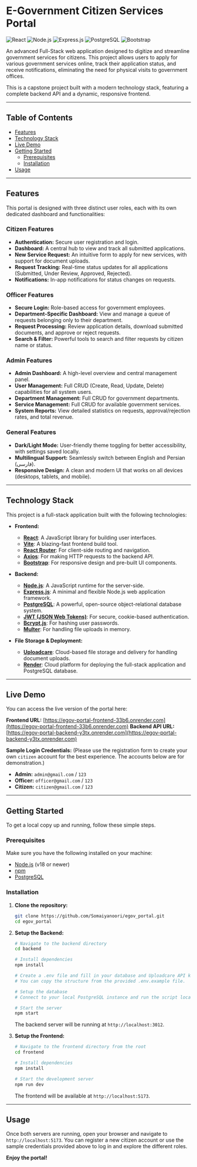 # E-Government Citizen Services Portal

![React](https://img.shields.io/badge/React-20232A?style=for-the-badge&logo=react&logoColor=61DAFB)
![Node.js](https://img.shields.io/badge/Node.js-339933?style=for-the-badge&logo=nodedotjs&logoColor=white)
![Express.js](https://img.shields.io/badge/Express.js-000000?style=for-the-badge&logo=express&logoColor=white)
![PostgreSQL](https://img.shields.io/badge/PostgreSQL-316192?style=for-the-badge&logo=postgresql&logoColor=white)
![Bootstrap](https://img.shields.io/badge/Bootstrap-563D7C?style=for-the-badge&logo=bootstrap&logoColor=white)

An advanced Full-Stack web application designed to digitize and streamline government services for citizens. This project allows users to apply for various government services online, track their application status, and receive notifications, eliminating the need for physical visits to government offices.

This is a capstone project built with a modern technology stack, featuring a complete backend API and a dynamic, responsive frontend.

---

## Table of Contents

- [ Features](#-features)
- [ Technology Stack](#️-technology-stack)
- [ Live Demo](#-live-demo)
- [ Getting Started](#-getting-started)
  - [Prerequisites](#prerequisites)
  - [Installation](#installation)
- [ Usage](#-usage)

---

## Features

This portal is designed with three distinct user roles, each with its own dedicated dashboard and functionalities:

### Citizen Features

- **Authentication:** Secure user registration and login.
- **Dashboard:** A central hub to view and track all submitted applications.
- **New Service Request:** An intuitive form to apply for new services, with support for document uploads.
- **Request Tracking:** Real-time status updates for all applications (Submitted, Under Review, Approved, Rejected).
- **Notifications:** In-app notifications for status changes on requests.

### Officer Features

- **Secure Login:** Role-based access for government employees.
- **Department-Specific Dashboard:** View and manage a queue of requests belonging only to their department.
- **Request Processing:** Review application details, download submitted documents, and approve or reject requests.
- **Search & Filter:** Powerful tools to search and filter requests by citizen name or status.

### Admin Features

- **Admin Dashboard:** A high-level overview and central management panel.
- **User Management:** Full CRUD (Create, Read, Update, Delete) capabilities for all system users.
- **Department Management:** Full CRUD for government departments.
- **Service Management:** Full CRUD for available government services.
- **System Reports:** View detailed statistics on requests, approval/rejection rates, and total revenue.

### General Features

- **Dark/Light Mode:** User-friendly theme toggling for better accessibility, with settings saved locally.
- **Multilingual Support:** Seamlessly switch between English and Persian (فارسی).
- **Responsive Design:** A clean and modern UI that works on all devices (desktops, tablets, and mobile).

---

## Technology Stack

This project is a full-stack application built with the following technologies:

- **Frontend:**

  - **[React](https://reactjs.org/)**: A JavaScript library for building user interfaces.
  - **[Vite](https://vitejs.dev/)**: A blazing-fast frontend build tool.
  - **[React Router](https://reactrouter.com/)**: For client-side routing and navigation.
  - **[Axios](https://axios-http.com/)**: For making HTTP requests to the backend API.
  - **[Bootstrap](https://getbootstrap.com/)**: For responsive design and pre-built UI components.

- **Backend:**
  - **[Node.js](https://nodejs.org/)**: A JavaScript runtime for the server-side.
  - **[Express.js](https://expressjs.com/)**: A minimal and flexible Node.js web application framework.
  - **[PostgreSQL](https://www.postgresql.org/)**: A powerful, open-source object-relational database system.
  - **[JWT (JSON Web Tokens)](https://jwt.io/)**: For secure, cookie-based authentication.
  - **[Bcrypt.js](https://www.npmjs.com/package/bcryptjs)**: For hashing user passwords.
  - **[Multer](https://www.npmjs.com/package/multer)**: For handling file uploads in memory.
- **File Storage & Deployment:**
  - **[Uploadcare](https://uploadcare.com/)**: Cloud-based file storage and delivery for handling document uploads.
  - **[Render](https://render.com/)**: Cloud platform for deploying the full-stack application and PostgreSQL database.

---

##  Live Demo

You can access the live version of the portal here:

**Frontend URL:** [https://egov-portal-frontend-33b6.onrender.com](https://egov-portal-frontend-33b6.onrender.com)
**Backend API URL:** [https://egov-portal-backend-y3tx.onrender.com](https://egov-portal-backend-y3tx.onrender.com)

**Sample Login Credentials:**
(Please use the registration form to create your own `citizen` account for the best experience. The accounts below are for demonstration.)

- **Admin:** `admin@gmail.com` / `123`
- **Officer:** `officer@gmail.com` / `123`
- **Citizen:** `citizen@gmail.com` / `123`

---

## Getting Started

To get a local copy up and running, follow these simple steps.

### Prerequisites

Make sure you have the following installed on your machine:

- [Node.js](https://nodejs.org/en/download/) (v18 or newer)
- [npm](https://www.npmjs.com/get-npm)
- [PostgreSQL](https://www.postgresql.org/download/)

### Installation

1.  **Clone the repository:**

    ```bash
    git clone https://github.com/Somaiyanoori/egov_portal.git
    cd egov_portal
    ```

2.  **Setup the Backend:**

    ```bash
    # Navigate to the backend directory
    cd backend

    # Install dependencies
    npm install

    # Create a .env file and fill in your database and Uploadcare API keys
    # You can copy the structure from the provided .env.example file.

    # Setup the database
    # Connect to your local PostgreSQL instance and run the script located at /schema.sql

    # Start the server
    npm start
    ```

    The backend server will be running at `http://localhost:3012`.

3.  **Setup the Frontend:**

    ```bash
    # Navigate to the frontend directory from the root
    cd frontend

    # Install dependencies
    npm install

    # Start the development server
    npm run dev
    ```

    The frontend will be available at `http://localhost:5173`.

---

##  Usage

Once both servers are running, open your browser and navigate to `http://localhost:5173`. You can register a new citizen account or use the sample credentials provided above to log in and explore the different roles.

**Enjoy the portal!**
